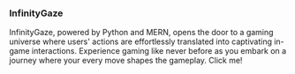### InfinityGaze

InfinityGaze, powered by Python and MERN, opens the door to a gaming universe where users' actions are effortlessly translated into captivating in-game interactions. Experience gaming like never before as you embark on a journey where your every move shapes the gameplay. Click me!
